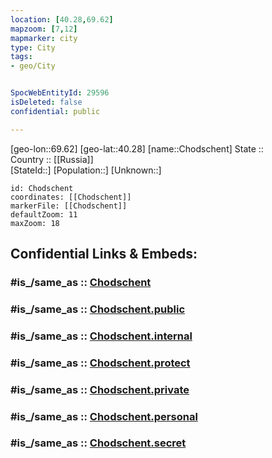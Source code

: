 ```yaml
---
location: [40.28,69.62] 
mapzoom: [7,12] 
mapmarker: city 
type: City
tags:
- geo/City


SpocWebEntityId: 29596
isDeleted: false
confidential: public

---
```

[geo-lon::69.62] 
[geo-lat::40.28] 
[name::Chodschent] 
State ::  
Country :: [[Russia]]  
[StateId::] 
[Population::] 
[Unknown::] 


```leaflet
id: Chodschent
coordinates: [[Chodschent]] 
markerFile: [[Chodschent]] 
defaultZoom: 11 
maxZoom: 18
```


## Confidential Links & Embeds: 

### #is_/same_as :: [Chodschent](/_Standards/Earth/Continent/Asia/Asia~Central/Tajikistan/Counties/Sughd/City/Chodschent.md) 

### #is_/same_as :: [Chodschent.public](/_public/Earth/Continent/Asia/Asia~Central/Tajikistan/Counties/Sughd/City/Chodschent.public.md) 

### #is_/same_as :: [Chodschent.internal](/_internal/Earth/Continent/Asia/Asia~Central/Tajikistan/Counties/Sughd/City/Chodschent.internal.md) 

### #is_/same_as :: [Chodschent.protect](/_protect/Earth/Continent/Asia/Asia~Central/Tajikistan/Counties/Sughd/City/Chodschent.protect.md) 

### #is_/same_as :: [Chodschent.private](/_private/Earth/Continent/Asia/Asia~Central/Tajikistan/Counties/Sughd/City/Chodschent.private.md) 

### #is_/same_as :: [Chodschent.personal](/_personal/Earth/Continent/Asia/Asia~Central/Tajikistan/Counties/Sughd/City/Chodschent.personal.md) 

### #is_/same_as :: [Chodschent.secret](/_secret/Earth/Continent/Asia/Asia~Central/Tajikistan/Counties/Sughd/City/Chodschent.secret.md)

